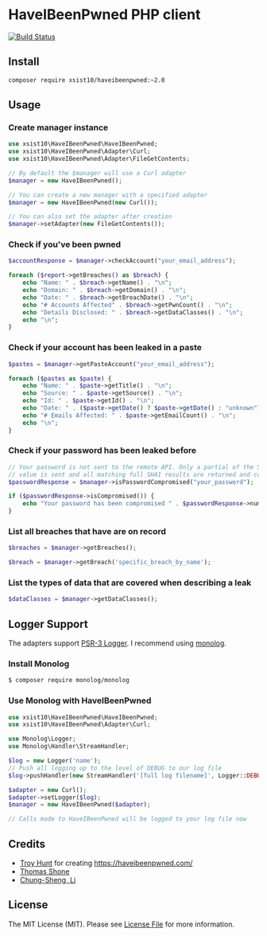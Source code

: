 # HaveIBeenPwned PHP client

[![Build Status](https://travis-ci.org/xsist10/HaveIBeenPwned.svg?branch=master)](hhttps://travis-ci.org/xsist10/HaveIBeenPwned)

## Install

```bash
composer require xsist10/haveibeenpwned:~2.0
```

## Usage

### Create manager instance
``` php
use xsist10\HaveIBeenPwned\HaveIBeenPwned;
use xsist10\HaveIBeenPwned\Adapter\Curl;
use xsist10\HaveIBeenPwned\Adapter\FileGetContents;

// By default the $manager will use a Curl adapter
$manager = new HaveIBeenPwned();

// You can create a new manager with a specified adapter
$manager = new HaveIBeenPwned(new Curl());

// You can also set the adapter after creation
$manager->setAdapter(new FileGetContents());

```

### Check if you've been pwned
``` php
$accountResponse = $manager->checkAccount("your_email_address");

foreach ($report->getBreaches() as $breach) {
    echo "Name: " . $breach->getName() . "\n";
    echo "Domain: " . $breach->getDomain() . "\n";
    echo "Date: " . $breach->getBreachDate() . "\n";
    echo "# Accounts Affected" . $breach->getPwnCount() . "\n";
    echo "Details Disclosed: " . $breach->getDataClasses() . "\n";
    echo "\n";
}
```

### Check if your account has been leaked in a paste
``` php
$pastes = $manager->getPasteAccount("your_email_address");

foreach ($pastes as $paste) {
    echo "Name: " . $paste->getTitle() . "\n";
    echo "Source: " . $paste->getSource() . "\n";
    echo "Id: " . $paste->getId() . "\n";
    echo "Date: " . ($paste->getDate() ? $paste->getDate() : "unknown") . "\n";
    echo "# Emails Affected: " . $paste->getEmailCount() . "\n";
    echo "\n";
}
```

### Check if your password has been leaked before
``` php
// Your password is not sent to the remote API. Only a partial of the SHA1
// value is sent and all matching full SHA1 results are returned and compared.
$passwordResponse = $manager->isPasswordCompromised("your_password");

if ($passwordResponse->isCompromised()) {
    echo "Your password has been compromised " . $passwordResponse->numberOfTimesCompromised() . " time(s)\n";
}
```

### List all breaches that have are on record
``` php
$breaches = $manager->getBreaches();

$breach = $manager->getBreach('specific_breach_by_name');
```

### List the types of data that are covered when describing a leak
``` php
$dataClasses = $manager->getDataClasses();
```

## Logger Support

The adapters support [PSR-3 Logger](http://www.php-fig.org/psr/psr-3/). I recommend using [monolog](https://github.com/Seldaek/monolog).

### Install Monolog
```bash
$ composer require monolog/monolog
```

### Use Monolog with HaveIBeenPwned
```php
use xsist10\HaveIBeenPwned\HaveIBeenPwned;
use xsist10\HaveIBeenPwned\Adapter\Curl;

use Monolog\Logger;
use Monolog\Handler\StreamHandler;

$log = new Logger('name');
// Push all logging up to the level of DEBUG to our log file
$log->pushHandler(new StreamHandler('[full log filename]', Logger::DEBUG));

$adapter = new Curl();
$adapter->setLogger($log);
$manager = new HaveIBeenPwned($adapter);

// Calls made to HaveIBeenPwned will be logged to your log file now
```

## Credits

- [Troy Hunt](https://github.com/troyhunt) for creating https://haveibeenpwned.com/
- [Thomas Shone](https://github.com/xsist10)
- [Chung-Sheng, Li](https://github.com/peter279k)


## License

The MIT License (MIT). Please see [License File](https://github.com/xsist10/HaveIBeenPwned/blob/master/LICENSE) for more information.
